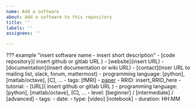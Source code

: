 ```yaml
---
name: Add a software
about: Add a software to this repository
title: ''
labels: ''
assignees: ''

---
```


??? example "insert software name - insert short description"
    - [code repository]( insert github or gitlab URL )
    - [website](insert URL)
    - [documentation](insert documentation or wiki URL)
    - [contact](inser URL to mailing list, slack, forum, mattermost)
    - programming language: [python], [matlab/octave], [C], ...
    - tags: [fMRI]
    - [paper](https://doi.org/insert_paper_DOI_here)
    - RRID: insert_RRID_here
    - tutorial:
        - [URL]( insert github or gitlab URL )
        - programming language: [python], [matlab/octave], [C], ...
        - level: [beginner] / [intermediate] / [advanced]
        - tags:
        - date:
        - type: [video] [notebook]
        - duration: HH:MM
